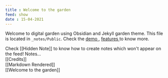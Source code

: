 ```yaml
---
title : Welcome to the garden
feed: show
date : 15-04-2021
---
```


Welcome to digital garden using Obsidian and Jekyll garden theme. This file is located in `_notes/Public`. Check the <a href="{{'/notes' | relative_url}}"> demo </a>, <a href="{{'/post/features' | relative_url}}"> features </a> to know more.

Check [[Hidden Note]] to know how to create notes which won't appear on the feed!
Notes...
<br>
[[Credits]] 
<br>
[[Markdown Rendered]] 
<br>
[[Welcome to the garden]] 
<br>


